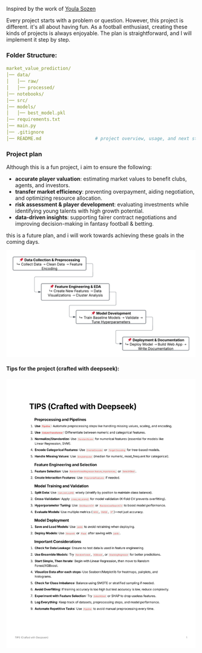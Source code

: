 Inspired by the work of [Youla Sozen](https://github.com/youlasozen/predicting-the-Market-Value-of-Footballers)

Every project starts with a problem or question. However, this project is different. it's all about having fun. As a football enthusiast, creating these kinds of projects is always enjoyable. The plan is straightforward, and I will implement it step by step.
### Folder Structure:


``` yaml
market_value_prediction/  
│── data/                        
│   │── raw/                    
│   │── processed/        
│── notebooks/                    
│── src/                         
│── models/                      
│   │── best_model.pkl       
│── requirements.txt       
│── main.py                     
│── .gitignore                 
│── README.md                    # project overview, usage, and next steps  
```

### Project plan

Although this is a fun project, i aim to ensure the following:

- **accurate player valuation**: estimating market values to benefit clubs, agents, and investors.
- **transfer market efficiency**: preventing overpayment, aiding negotiation, and optimizing resource allocation.
- **risk assessment & player development**: evaluating investments while identifying young talents with high growth potential.
- **data-driven insights**: supporting fairer contract negotiations and improving decision-making in fantasy football & betting.

this is a future plan, and i will work towards achieving these goals in the coming days.

![Plan of Project](../04-ML-Based-Football-Players-Market-Value-Prediction/images/project_plan.png)

#### Tips for the project (crafted with deepseek):
![alt text](<images/Tips for the project.jpg>)
